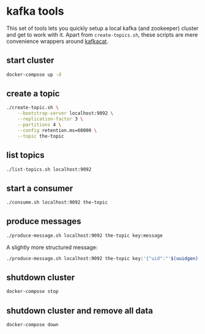 # kafka tools
This set of tools lets you quickly setup a local kafka (and zookeeper) cluster and get to work with it.
Apart from `create-topics.sh`, these scripts are mere convenience wrappers around [kafkacat](https://docs.confluent.io/platform/current/app-development/kafkacat-usage.html).

## start cluster
```bash
docker-compose up -d
```

## create a topic
```bash
./create-topic.sh \
	--bootstrap-server localhost:9092 \
	--replication-factor 3 \
	--partitions 4 \
	--config retention.ms=60000 \
	--topic the-topic
```

## list topics
```bash
./list-topics.sh localhost:9092
```

## start a consumer
```bash
./consume.sh localhost:9092 the-topic
```

## produce messages
```bash
./produce-message.sh localhost:9092 the-topic key:message
```

A slightly more structured message:
```bash
./produce-message.sh localhost:9092 the-topic key:'{"uid":"'$(uuidgen)'", "message":"hello"}'
```

## shutdown cluster
```bash
docker-compose stop
```

## shutdown cluster and remove all data
```bash
docker-compose down
```
